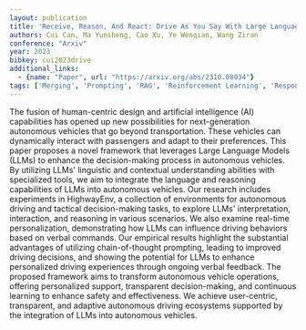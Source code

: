```yaml
---
layout: publication
title: 'Receive, Reason, And React: Drive As You Say With Large Language Models In Autonomous Vehicles'
authors: Cui Can, Ma Yunsheng, Cao Xu, Ye Wenqian, Wang Ziran
conference: "Arxiv"
year: 2023
bibkey: cui2023drive
additional_links:
  - {name: "Paper", url: "https://arxiv.org/abs/2310.08034"}
tags: ['Merging', 'Prompting', 'RAG', 'Reinforcement Learning', 'Responsible AI', 'Tools', 'Uncategorized']
---
```

The fusion of human-centric design and artificial intelligence (AI)
capabilities has opened up new possibilities for next-generation autonomous
vehicles that go beyond transportation. These vehicles can dynamically interact
with passengers and adapt to their preferences. This paper proposes a novel
framework that leverages Large Language Models (LLMs) to enhance the
decision-making process in autonomous vehicles. By utilizing LLMs' linguistic
and contextual understanding abilities with specialized tools, we aim to
integrate the language and reasoning capabilities of LLMs into autonomous
vehicles. Our research includes experiments in HighwayEnv, a collection of
environments for autonomous driving and tactical decision-making tasks, to
explore LLMs' interpretation, interaction, and reasoning in various scenarios.
We also examine real-time personalization, demonstrating how LLMs can influence
driving behaviors based on verbal commands. Our empirical results highlight the
substantial advantages of utilizing chain-of-thought prompting, leading to
improved driving decisions, and showing the potential for LLMs to enhance
personalized driving experiences through ongoing verbal feedback. The proposed
framework aims to transform autonomous vehicle operations, offering
personalized support, transparent decision-making, and continuous learning to
enhance safety and effectiveness. We achieve user-centric, transparent, and
adaptive autonomous driving ecosystems supported by the integration of LLMs
into autonomous vehicles.
